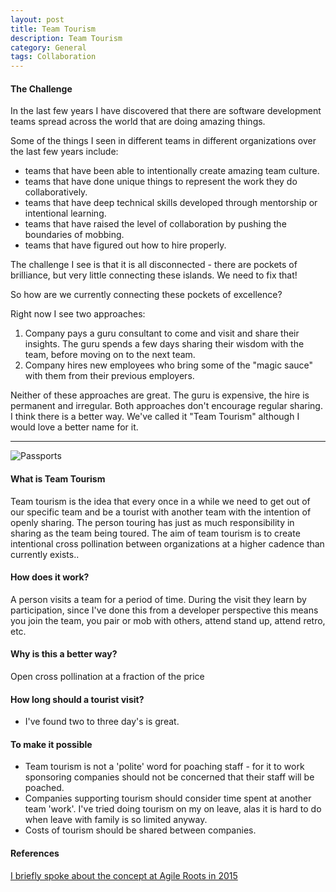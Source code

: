 ```yaml
---
layout: post
title: Team Tourism
description: Team Tourism
category: General
tags: Collaboration
---
```

#### The Challenge ####

In the last few years I have discovered that there are software development teams spread across the world that are doing amazing things.

Some of the things I seen in different teams in different organizations over the last few years include:

- teams that have been able to intentionally create amazing team culture.  
- teams that have done unique things to represent the work they do collaboratively.  
- teams that have deep technical skills developed through mentorship or intentional learning.  
- teams that have raised the level of collaboration by pushing the boundaries of mobbing.  
- teams that have figured out how to hire properly.

The challenge I see is that it is all disconnected - there are pockets of brilliance, but very little connecting these islands. We need to fix that!

So how are we currently connecting these pockets of excellence? 

Right now I see two approaches:

1) Company pays a guru consultant to come and visit and share their insights. The guru spends a few days sharing their wisdom with the team, before moving on to the next team.  
2) Company hires new employees who bring some of the "magic sauce" with them from their previous employers.  

Neither of these approaches are great. The guru is expensive, the hire is permanent and irregular. Both approaches don't encourage regular sharing. I think there is a better way. We've called it "Team Tourism" although I would love a better name for it.

---------------------------------------------------------------------------------------

<img class="img-responsive" alt="Passports" src="{{ site.url }}/assets/images/Team-Tourist-Passports.jpg">

#### What is Team Tourism ####

Team tourism is the idea that every once in a while we need to get out of our specific team and be a tourist with another team with the intention of openly sharing. The person touring has just as much responsibility in sharing as the team being toured. The aim of team tourism is to create intentional cross pollination between organizations at a higher cadence than currently exists..

#### How does it work? ####

A person visits a team for a period of time. During the visit they learn by participation, since I've done this from a developer perspective this means you join the team, you pair or mob with others, attend stand up, attend retro, etc.

#### Why is this a better way? ####

Open cross pollination at a fraction of the price 

#### How long should a tourist visit? ####

- I've found two to three day's is great.  

#### To make it possible ####

- Team tourism is not a 'polite' word for poaching staff - for it to work sponsoring companies should not be concerned that their staff will be poached.  
- Companies supporting tourism should consider time spent at another team 'work'. I've tried doing tourism on my on leave, alas it is hard to do when leave with family is so limited anyway.  
- Costs of tourism should be shared between companies.

#### References ####

[I briefly spoke about the concept at Agile Roots in 2015](http://www.agileroots.com/)  
